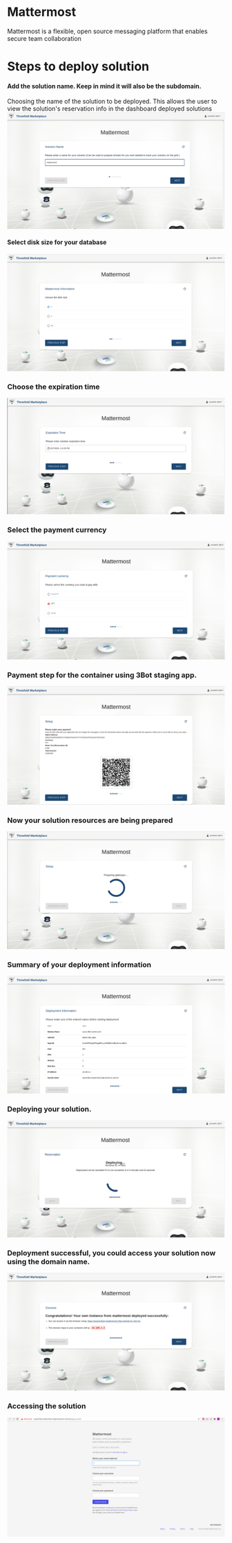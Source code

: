 # Mattermost
Mattermost is a flexible, open source messaging platform that enables secure team collaboration

# Steps to deploy solution

#### Add the solution name. Keep in mind it will also be the subdomain.
Choosing the name of the solution to be deployed. This allows the user to view the solution's reservation info in the dashboard deployed solutions
![](img/mattermost_1.png)

#### Select disk size for your database
![](img/mattermost_2.png)

### Choose the expiration time
![](img/mattermost_3.png)

### Select the payment currency
![](img/mattermost_4.png)

### Payment step for the container using 3Bot staging app.
![](img/mattermost_5.png)

### Now your solution resources are being prepared
![](img/mattermost_6.png)

### Summary of your deployment information
![](img/mattermost_7.png)

### Deploying your solution.
![](img/mattermost_8.png)

### Deployment successful, you could access your solution now using the domain name.
![](img/mattermost_9.png)

### Accessing the solution
![](img/mattermost_10.png)
